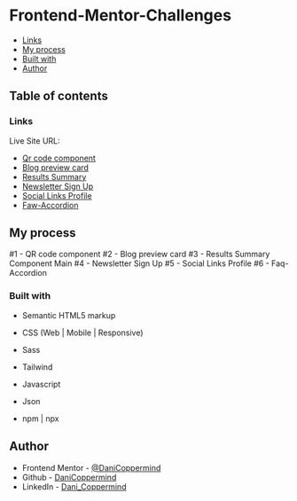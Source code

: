 # Frontend-Mentor-Challenges

- [Links](#links)
- [My process](#my-process)
- [Built with](#built-with)
- [Author](#author)

## Table of contents

### Links

Live Site URL:

- [Qr code component](https://phenomenal-smakager-6d6b9d.netlify.app)
- [Blog preview card](https://imaginative-gelato-5597e0.netlify.app)
- [Results Summary](https://prismatic-smakager-ffe1ff.netlify.app)
- [Newsletter Sign Up](https://frolicking-basbousa-5e9a27.netlify.app)
- [Social Links Profile](https://bucolic-cascaron-bb04fb.netlify.app)
- [Faw-Accordion](https://gleeful-starburst-64c46d.netlify.app)


## My process

#1 - QR code component
#2 - Blog preview card
#3 - Results Summary Component Main 
#4 - Newsletter Sign Up
#5 - Social Links Profile
#6 - Faq-Accordion

### Built with

- Semantic HTML5 markup

- CSS (Web | Mobile | Responsive)
- Sass
- Tailwind

- Javascript
- Json

- npm | npx 

## Author

- Frontend Mentor - [@DaniCoppermind](https://www.frontendmentor.io/profile/DaniCoppermind)
- Github - [DaniCoppermind](https://github.com/DaniCoppermind)
- LinkedIn - [Dani_Coppermind](https://www.linkedin.com/in/coppermindev/)
